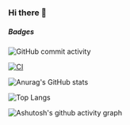 ### Hi there 👋

<!-- ![R](image/20220304/header_.bzdxkhl6c94.webp) -->

##### Badges
![GitHub commit activity](https://img.shields.io/github/commit-activity/y/HelloAndyZhang/HelloAndyZhang)

[![CI](https://github.com/HelloAndyZhang/docs-site/workflows/CI/badge.svg)](https://github.com/HelloAndyZhang/docs-site/actions/workflows/ci.yml)

<!--

[![GH-Pages Status](https://github.com/HelloAndyZhang/docs-site/actions/workflows/gh-page.yml/badge.svg)](https://github.com/HelloAndyZhang/docs-site/actions/workflows/gh-page.yml)

**HelloAndyZhang/HelloAndyZhang** is a ✨ _special_ ✨ repository because its `README.md` (this file) appears on your GitHub profile.

Here are some ideas to get you started:

- 🔭 I’m currently working on ...
- 🌱 I’m currently learning ...
- 👯 I’m looking to collaborate on ...
- 🤔 I’m looking for help with ...
- 💬 Ask me about ...
- 📫 How to reach me: ...
- 😄 Pronouns: ...
- ⚡ Fun fact: ...
-->

![Anurag's GitHub stats](https://github-readme-stats.vercel.app/api?username=HelloAndyZhang&theme=cobalt)

![Top Langs](https://github-readme-stats.vercel.app/api/top-langs/?username=HelloAndyZhang&layout=compact)

![Ashutosh's github activity graph](https://activity-graph.herokuapp.com/graph?username=HelloAndyZhang&theme=rogue)



